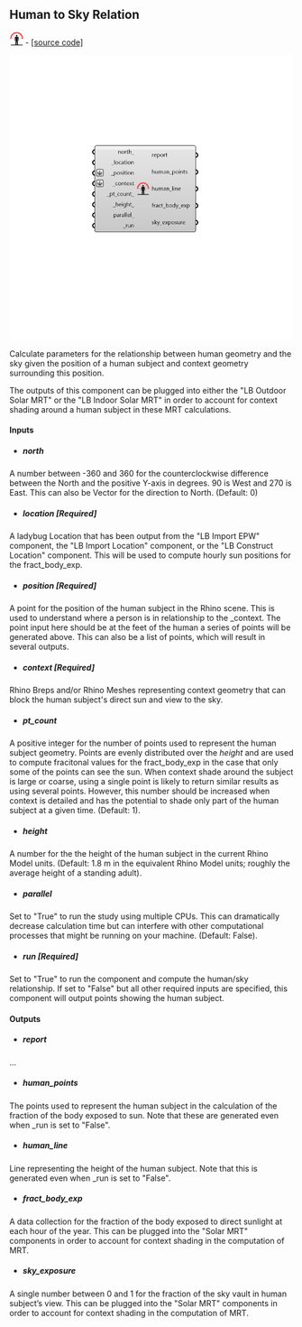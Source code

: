 ## Human to Sky Relation
![](../../images/icons/Human_to_Sky_Relation.png) - [[source code]](https://github.com/ladybug-tools/ladybug-grasshopper/blob/master/ladybug_grasshopper/src//LB%20Human%20to%20Sky%20Relation.py)

![](../../images/components/Human_to_Sky_Relation.png)

Calculate parameters for the relationship between human geometry and the sky given
 the position of a human subject and context geometry surrounding this position.
 

The outputs of this component can be plugged into either the "LB Outdoor Solar MRT"
 or the "LB Indoor Solar MRT" in order to account for context shading around a
 human subject in these MRT calculations.
 



#### Inputs
* ##### north 
A number between -360 and 360 for the counterclockwise difference between the North and the positive Y-axis in degrees. 90 is West and 270 is East. This can also be Vector for the direction to North. (Default: 0) 
* ##### location [Required]
A ladybug Location that has been output from the "LB Import EPW" component, the "LB Import Location" component, or the "LB Construct Location" component. This will be used to compute hourly sun positions for the fract_body_exp. 
* ##### position [Required]
A point for the position of the human subject in the Rhino scene. This is used to understand where a person is in relationship to the _context. The point input here should be at the feet of the human a series of points will be generated above. This can also be a list of points, which will result in several outputs. 
* ##### context [Required]
Rhino Breps and/or Rhino Meshes representing context geometry that can block the human subject's direct sun and view to the sky. 
* ##### pt_count 
A positive integer for the number of points used to represent the human subject geometry. Points are evenly distributed over the _height_ and are used to compute fracitonal values for the fract_body_exp in the case that only some of the points can see the sun. When context shade around the subject is large or coarse, using a single point is likely to return similar results as using several points. However, this number should be increased when context is detailed and has the potential to shade only part of the human subject at a given time. (Default: 1). 
* ##### height 
A number for the the height of the human subject in the current Rhino Model units. (Default: 1.8 m in the equivalent Rhino Model units; roughly the average height of a standing adult). 
* ##### parallel 
Set to "True" to run the study using multiple CPUs. This can dramatically decrease calculation time but can interfere with other computational processes that might be running on your machine. (Default: False). 
* ##### run [Required]
Set to "True" to run the component and compute the human/sky relationship. If set to "False" but all other required inputs are specified, this component will output points showing the human subject. 

#### Outputs
* ##### report
... 
* ##### human_points
The points used to represent the human subject in the calculation of the fraction of the body exposed to sun. Note that these are generated even when _run is set to "False". 
* ##### human_line
Line representing the height of the human subject. Note that this is generated even when _run is set to "False". 
* ##### fract_body_exp
A data collection for the fraction of the body exposed to direct sunlight at each hour of the year. This can be plugged into the "Solar MRT" components in order to account for context shading in the computation of MRT. 
* ##### sky_exposure
A single number between 0 and 1 for the fraction of the sky vault in human subject’s view. This can be plugged into the "Solar MRT" components in order to account for context shading in the computation of MRT. 